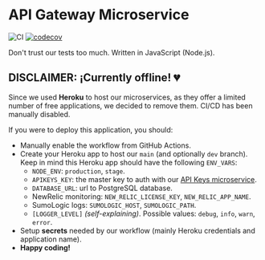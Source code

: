 # API Gateway Microservice

![CI](https://github.com/SeedyFiuba-G8/api_gateway/actions/workflows/default.yml/badge.svg)
[![codecov](https://codecov.io/gh/SeedyFiuba-G8/api_gateway/branch/main/graph/badge.svg?token=474mICQqPg)](https://codecov.io/gh/SeedyFiuba-G8/api_gateway)

Don't trust our tests too much. Written in JavaScript (Node.js).

## DISCLAIMER: ¡Currently offline! :broken_heart:

Since we used **Heroku** to host our microservices, as they offer a limited number of free applications, we decided to remove them. CI/CD has been manually disabled.

If you were to deploy this application, you should:

- Manually enable the workflow from GitHub Actions.
- Create your Heroku app to host our `main` (and optionally `dev` branch). Keep in mind this Heroku app should have the following `ENV_VARS`:
  - `NODE_ENV`: `production`, `stage`.
  - `APIKEYS_KEY`: the master key to auth with our [API Keys microservice](https://github.com/SeedyFiuba-G8/microservice_apikeys).
  - `DATABASE_URL`: url to PostgreSQL database.
  - NewRelic monitoring: `NEW_RELIC_LICENSE_KEY`, `NEW_RELIC_APP_NAME`.
  - SumoLogic logs: `SUMOLOGIC_HOST`, `SUMOLOGIC_PATH`.
  - `[LOGGER_LEVEL]` _(self-explaining)_. Possible values: `debug`, `info`, `warn`, `error`.
- Setup **secrets** needed by our workflow (mainly Heroku credentials and application name).
- **Happy coding!**
